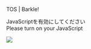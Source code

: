 TOS | Barkle!

JavaScriptを有効にしてください  
Please turn on your JavaScript

![](/static-assets/splash.png?1721964654153)